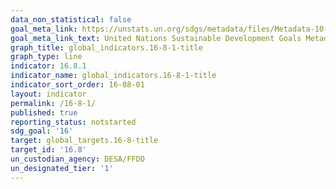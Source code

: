 ```yaml
---
data_non_statistical: false
goal_meta_link: https://unstats.un.org/sdgs/metadata/files/Metadata-10-06-01.pdf
goal_meta_link_text: United Nations Sustainable Development Goals Metadata (pdf 1361kB)
graph_title: global_indicators.16-8-1-title
graph_type: line
indicator: 16.8.1
indicator_name: global_indicators.16-8-1-title
indicator_sort_order: 16-08-01
layout: indicator
permalink: /16-8-1/
published: true
reporting_status: notstarted
sdg_goal: '16'
target: global_targets.16-8-title
target_id: '16.8'
un_custodian_agency: DESA/FFDO
un_designated_tier: '1'
---
```


